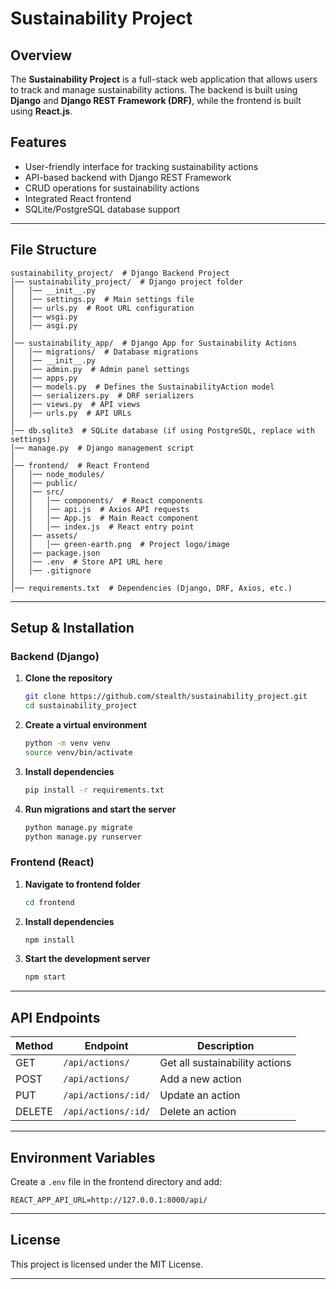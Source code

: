 # Sustainability Project



## Overview
The **Sustainability Project** is a full-stack web application that allows users to track and manage sustainability actions. The backend is built using **Django** and **Django REST Framework (DRF)**, while the frontend is built using **React.js**.

## Features
- User-friendly interface for tracking sustainability actions
- API-based backend with Django REST Framework
- CRUD operations for sustainability actions
- Integrated React frontend
- SQLite/PostgreSQL database support

---

## File Structure
```
sustainability_project/  # Django Backend Project
│── sustainability_project/  # Django project folder
│   │── __init__.py
│   │── settings.py  # Main settings file
│   │── urls.py  # Root URL configuration
│   │── wsgi.py
│   │── asgi.py
│
│── sustainability_app/  # Django App for Sustainability Actions
│   │── migrations/  # Database migrations
│   │── __init__.py
│   │── admin.py  # Admin panel settings
│   │── apps.py
│   │── models.py  # Defines the SustainabilityAction model
│   │── serializers.py  # DRF serializers
│   │── views.py  # API views
│   │── urls.py  # API URLs
│
│── db.sqlite3  # SQLite database (if using PostgreSQL, replace with settings)
│── manage.py  # Django management script
│
│── frontend/  # React Frontend
│   │── node_modules/
│   │── public/
│   │── src/
│   │   │── components/  # React components
│   │   │── api.js  # Axios API requests
│   │   │── App.js  # Main React component
│   │   │── index.js  # React entry point
│   │── assets/
│   │   │── green-earth.png  # Project logo/image
│   │── package.json
│   │── .env  # Store API URL here
│   │── .gitignore
│
│── requirements.txt  # Dependencies (Django, DRF, Axios, etc.)
```

---

## Setup & Installation
### Backend (Django)
1. **Clone the repository**
   ```sh
   git clone https://github.com/stealth/sustainability_project.git
   cd sustainability_project
   ```
2. **Create a virtual environment**
   ```sh
   python -m venv venv
   source venv/bin/activate  
   ```
3. **Install dependencies**
   ```sh
   pip install -r requirements.txt
   ```
4. **Run migrations and start the server**
   ```sh
   python manage.py migrate
   python manage.py runserver
   ```

### Frontend (React)
1. **Navigate to frontend folder**
   ```sh
   cd frontend
   ```
2. **Install dependencies**
   ```sh
   npm install
   ```
3. **Start the development server**
   ```sh
   npm start
   ```

---

## API Endpoints
| Method | Endpoint | Description |
|--------|---------|-------------|
| GET | `/api/actions/` | Get all sustainability actions |
| POST | `/api/actions/` | Add a new action |
| PUT | `/api/actions/:id/` | Update an action |
| DELETE | `/api/actions/:id/` | Delete an action |

---

## Environment Variables
Create a `.env` file in the frontend directory and add:
```
REACT_APP_API_URL=http://127.0.0.1:8000/api/
```

---

## License
This project is licensed under the MIT License.

---


